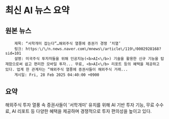 # 최신 AI 뉴스 요약

## 원본 뉴스
		제목: “서학개미 잡는다”…해외주식 열풍에 증권가 경쟁 ‘치열’
		링크: https:\/\/n.news.naver.com\/mnews\/article\/119\/0002928168?sid=101
		설명: 미국주식 투자자들을 위해 인공지능(<b>AI<\/b>) 기술을 활용한 신규 기능을 탑재함으로써 쉽고 편리한 모바일 투자... 무료, <b>AI<\/b> 리포트 등의 혜택을 제공하고 있다. 업계 한 관계자는 “해외주식 열풍에 증권사들이 해외주식 거래... 
		게시일: Fri, 28 Feb 2025 04:40:00 +0900


## 요약
해외주식 투자 열풍 속 증권사들이 '서학개미' 유치를 위해 AI 기반 투자 기능, 무료 수수료, AI 리포트 등 다양한 혜택을 제공하며 경쟁적으로 투자 편의성을 높이고 있다.

